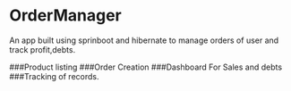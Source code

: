 # OrderManager
An app built using sprinboot and hibernate to manage orders of user and track profit,debts.

###Product listing
###Order Creation
###Dashboard For Sales and debts
###Tracking of records.
